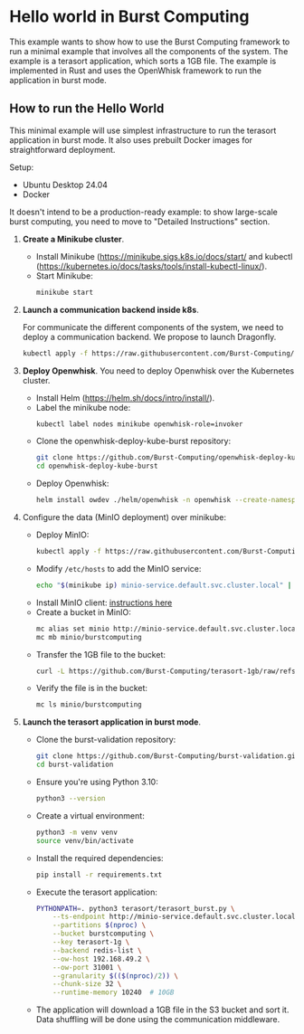 # Hello world in Burst Computing
This example wants to show how to use the Burst Computing framework to run a minimal example that involves all the components of the system. The example is a terasort application, which sorts a 1GB file. The example is implemented in Rust and uses the OpenWhisk framework to run the application in burst mode.

## How to run the Hello World
This minimal example will use simplest infrastructure to run the terasort application in burst mode. It also uses prebuilt Docker images  for straightforward deployment. 

Setup:
- Ubuntu Desktop 24.04
- Docker



It doesn't intend to be a production-ready example: to show large-scale burst computing, you need to move to "Detailed Instructions" section.

1. **Create a Minikube cluster**.
   - Install Minikube (https://minikube.sigs.k8s.io/docs/start/ and kubectl (https://kubernetes.io/docs/tasks/tools/install-kubectl-linux/).
   - Start Minikube:
        ```bash
        minikube start
        ```

2. **Launch a communication backend inside k8s**.

    For communicate the different components of the system, we need to deploy a communication backend. We propose to launch Dragonfly.
    ```bash
    kubectl apply -f https://raw.githubusercontent.com/Burst-Computing/openwhisk-deploy-kube-burst/refs/heads/master/dragonfly-minikube.yaml
    ```

3. **Deploy Openwhisk**.
You need to deploy Openwhisk over the Kubernetes cluster.
    - Install Helm (https://helm.sh/docs/intro/install/).
    - Label the minikube node:
        ```bash
        kubectl label nodes minikube openwhisk-role=invoker
        ```
    - Clone the openwhisk-deploy-kube-burst repository:
        ```bash
        git clone https://github.com/Burst-Computing/openwhisk-deploy-kube-burst.git
        cd openwhisk-deploy-kube-burst
        ```
    - Deploy Openwhisk:
        ```bash
        helm install owdev ./helm/openwhisk -n openwhisk --create-namespace -f minikube.yaml
        ```

4. Configure the data (MinIO deployment) over minikube:
    - Deploy MinIO:
        ```bash
        kubectl apply -f https://raw.githubusercontent.com/Burst-Computing/openwhisk-deploy-kube-burst/refs/heads/master/minio.yaml
        ```
    - Modify `/etc/hosts` to add the MinIO service:
        ```bash
        echo "$(minikube ip) minio-service.default.svc.cluster.local" | sudo tee -a /etc/hosts
        ```
    - Install MinIO client: [instructions here](https://min.io/docs/minio/linux/reference/minio-mc.html#install-mc)
    - Create a bucket in MinIO:
        ```bash
        mc alias set minio http://minio-service.default.svc.cluster.local:30000 minioadmin minioadmin
        mc mb minio/burstcomputing
        ```
    - Transfer the 1GB file to the bucket:
        ```bash
        curl -L https://github.com/Burst-Computing/terasort-1gb/raw/refs/heads/main/terasort-1g | mc pipe minio/burstcomputing/terasort-1g
        ```
    - Verify the file is in the bucket:
        ```bash
        mc ls minio/burstcomputing
        ```

5. **Launch the terasort application in burst mode**.
    - Clone the burst-validation repository:
        ```bash
        git clone https://github.com/Burst-Computing/burst-validation.git
        cd burst-validation
        ```
    - Ensure you're using Python 3.10:
        ```bash
        python3 --version
        ```
    - Create a virtual environment:
        ```bash
        python3 -m venv venv
        source venv/bin/activate
        ```
    - Install the required dependencies:
        ```bash
        pip install -r requirements.txt
        ```
    - Execute the terasort application:
        ```bash
        PYTHONPATH=. python3 terasort/terasort_burst.py \
            --ts-endpoint http://minio-service.default.svc.cluster.local:30000 \
            --partitions $(nproc) \
            --bucket burstcomputing \
            --key terasort-1g \
            --backend redis-list \
            --ow-host 192.168.49.2 \
            --ow-port 31001 \
            --granularity $(($(nproc)/2)) \
            --chunk-size 32 \
            --runtime-memory 10240  # 10GB
        ```
    - The application will download a 1GB file in the S3 bucket and sort it. Data shuffling will be done using the communication middleware. 



